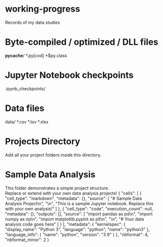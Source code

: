# working-progress
Records of my data studies

# Byte-compiled / optimized / DLL files
__pycache__/
*.py[cod]
*$py.class

# Jupyter Notebook checkpoints
.ipynb_checkpoints/

# Data files
data/
*.csv
*.tsv
*.xlsx
# Projects Directory

Add all your project folders inside this directory.

# Sample Data Analysis

This folder demonstrates a simple project structure.  
Replace or extend with your own data analysis projects!
{
 "cells": [
  {
   "cell_type": "markdown",
   "metadata": {},
   "source": [
    "# Sample Data Analysis Project\n",
    "\n",
    "This is a sample Jupyter notebook. Replace this with your own analysis!"
   ]
  },
  {
   "cell_type": "code",
   "execution_count": null,
   "metadata": {},
   "outputs": [],
   "source": [
    "import pandas as pd\n",
    "import numpy as np\n",
    "import matplotlib.pyplot as plt\n",
    "\n",
    "# Your data analysis code goes here"
   ]
  }
 ],
 "metadata": {
  "kernelspec": {
   "display_name": "Python 3",
   "language": "python",
   "name": "python3"
  },
  "language_info": {
   "name": "python",
   "version": "3.9"
  }
 },
 "nbformat": 4,
 "nbformat_minor": 2
}
